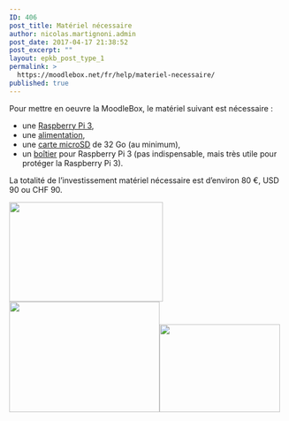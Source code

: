 ```yaml
---
ID: 406
post_title: Matériel nécessaire
author: nicolas.martignoni.admin
post_date: 2017-04-17 21:38:52
post_excerpt: ""
layout: epkb_post_type_1
permalink: >
  https://moodlebox.net/fr/help/materiel-necessaire/
published: true
---
```

Pour mettre en oeuvre la MoodleBox, le matériel suivant est nécessaire :
<ul>
 	<li>une <a href="https://www.raspberrypi.org/products/raspberry-pi-3-model-b/" target="_blank">Raspberry Pi 3</a>,</li>
 	<li>une <a href="https://www.raspberrypi.org/products/universal-power-supply/" target="_blank">alimentation</a>,</li>
 	<li>une <a href="http://thewirecutter.com/reviews/best-microsd-card/" target="_blank">carte microSD</a> de 32 Go (au minimum),</li>
 	<li>un <a href="https://www.raspberrypi.org/products/raspberry-pi-case/" target="_blank">boîtier</a> pour Raspberry Pi 3 (pas indispensable, mais très utile pour protéger la Raspberry Pi 3).</li>
</ul>
La totalité de l’investissement matériel nécessaire est d’environ 80 €, USD 90 ou CHF 90.

<img class="alignnone wp-image-178" src="https://moodlebox.net/fr/wp-content/uploads/sites/4/2016/09/rpi3.png" sizes="(max-width: 278px) 100vw, 278px" srcset="https://moodlebox.net/fr/wp-content/uploads/sites/4/2016/09/rpi3.png 431w, https://moodlebox.net/fr/wp-content/uploads/sites/4/2016/09/rpi3-300x194.png 300w" width="278" height="180" /><img class="alignnone wp-image-182" src="https://moodlebox.net/fr/wp-content/uploads/sites/4/2016/09/alim-rpi3.png" sizes="(max-width: 272px) 100vw, 272px" srcset="https://moodlebox.net/fr/wp-content/uploads/sites/4/2016/09/alim-rpi3.png 393w, https://moodlebox.net/fr/wp-content/uploads/sites/4/2016/09/alim-rpi3-300x221.png 300w" width="272" height="200" /><img class="alignnone wp-image-181" src="https://moodlebox.net/fr/wp-content/uploads/sites/4/2016/09/boitier-rpi.png" sizes="(max-width: 218px) 100vw, 218px" srcset="https://moodlebox.net/fr/wp-content/uploads/sites/4/2016/09/boitier-rpi.png 427w, https://moodlebox.net/fr/wp-content/uploads/sites/4/2016/09/boitier-rpi-300x219.png 300w" width="218" height="159" />
